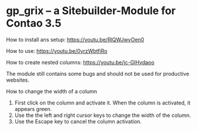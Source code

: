 # gp_grix – a Sitebuilder-Module for Contao 3.5

How to install ans setup:
https://youtu.be/RlQWJwvOen0

How to use:
https://youtu.be/0yrzWbtfiRo

How to create nested columns:
https://youtu.be/jc-GIHvdaoo


The module still contains some bugs and should not be used for productive websites.
 





How to change the width of a column
1. First click on the column and activate it. When the column is activated, it appears green.
2. Use the the left and right cursor keys to change the width of the column.
3. Use the Escape key to cancel the column activation.